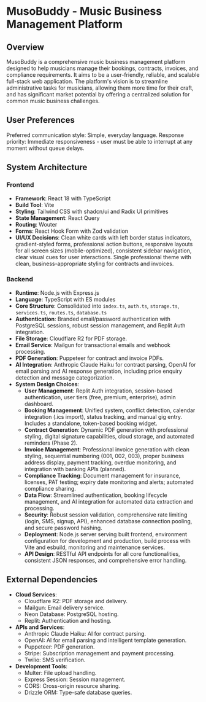 # MusoBuddy - Music Business Management Platform

## Overview
MusoBuddy is a comprehensive music business management platform designed to help musicians manage their bookings, contracts, invoices, and compliance requirements. It aims to be a user-friendly, reliable, and scalable full-stack web application. The platform's vision is to streamline administrative tasks for musicians, allowing them more time for their craft, and has significant market potential by offering a centralized solution for common music business challenges.

## User Preferences
Preferred communication style: Simple, everyday language.
Response priority: Immediate responsiveness - user must be able to interrupt at any moment without queue delays.

## System Architecture

### Frontend
- **Framework**: React 18 with TypeScript
- **Build Tool**: Vite
- **Styling**: Tailwind CSS with shadcn/ui and Radix UI primitives
- **State Management**: React Query
- **Routing**: Wouter
- **Forms**: React Hook Form with Zod validation
- **UI/UX Decisions**: Clean white cards with left border status indicators, gradient-styled forms, professional action buttons, responsive layouts for all screen sizes (mobile-optimized), consistent sidebar navigation, clear visual cues for user interactions. Single professional theme with clean, business-appropriate styling for contracts and invoices.

### Backend
- **Runtime**: Node.js with Express.js
- **Language**: TypeScript with ES modules
- **Core Structure**: Consolidated into `index.ts`, `auth.ts`, `storage.ts`, `services.ts`, `routes.ts`, `database.ts`
- **Authentication**: Branded email/password authentication with PostgreSQL sessions, robust session management, and Replit Auth integration.
- **File Storage**: Cloudflare R2 for PDF storage.
- **Email Service**: Mailgun for transactional emails and webhook processing.
- **PDF Generation**: Puppeteer for contract and invoice PDFs.
- **AI Integration**: Anthropic Claude Haiku for contract parsing, OpenAI for email parsing and AI response generation, including price enquiry detection and message categorization.
- **System Design Choices**:
    - **User Management**: Replit Auth integration, session-based authentication, user tiers (free, premium, enterprise), admin dashboard.
    - **Booking Management**: Unified system, conflict detection, calendar integration (.ics import), status tracking, and manual gig entry. Includes a standalone, token-based booking widget.
    - **Contract Generation**: Dynamic PDF generation with professional styling, digital signature capabilities, cloud storage, and automated reminders (Phase 2).
    - **Invoice Management**: Professional invoice generation with clean styling, sequential numbering (001, 002, 003), proper business address display, payment tracking, overdue monitoring, and integration with banking APIs (planned).
    - **Compliance Tracking**: Document management for insurance, licenses, PAT testing; expiry date monitoring and alerts; automated compliance sharing.
    - **Data Flow**: Streamlined authentication, booking lifecycle management, and AI integration for automated data extraction and processing.
    - **Security**: Robust session validation, comprehensive rate limiting (login, SMS, signup, API), enhanced database connection pooling, and secure password hashing.
    - **Deployment**: Node.js server serving built frontend, environment configuration for development and production, build process with Vite and esbuild, monitoring and maintenance services.
    - **API Design**: RESTful API endpoints for all core functionalities, consistent JSON responses, and comprehensive error handling.

## External Dependencies

- **Cloud Services**:
    - Cloudflare R2: PDF storage and delivery.
    - Mailgun: Email delivery service.
    - Neon Database: PostgreSQL hosting.
    - Replit: Authentication and hosting.
- **APIs and Services**:
    - Anthropic Claude Haiku: AI for contract parsing.
    - OpenAI: AI for email parsing and intelligent template generation.
    - Puppeteer: PDF generation.
    - Stripe: Subscription management and payment processing.
    - Twilio: SMS verification.
- **Development Tools**:
    - Multer: File upload handling.
    - Express Session: Session management.
    - CORS: Cross-origin resource sharing.
    - Drizzle ORM: Type-safe database queries.